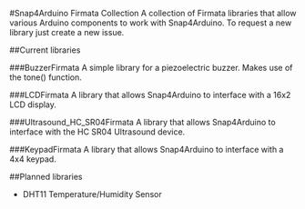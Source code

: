 #Snap4Arduino Firmata Collection
A collection of Firmata libraries that allow various Arduino components to work with Snap4Arduino.
To request a new library just create a new issue.

##Current libraries

###BuzzerFirmata
    A simple library for a piezoelectric buzzer. Makes use of the tone() function.

###LCDFirmata
    A library that allows Snap4Arduino to interface with a 16x2 LCD display.

###Ultrasound_HC_SR04Firmata
    A library that allows Snap4Arduino to interface with the HC SR04 Ultrasound device.

###KeypadFirmata
    A library that allows Snap4Arduino to interface with a 4x4 keypad.

##Planned libraries
* DHT11 Temperature/Humidity Sensor
